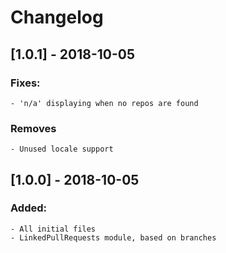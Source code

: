 # Changelog

## [1.0.1] - 2018-10-05
### Fixes:
    - 'n/a' displaying when no repos are found
### Removes
    - Unused locale support

## [1.0.0] - 2018-10-05
### Added:
    - All initial files
    - LinkedPullRequests module, based on branches
